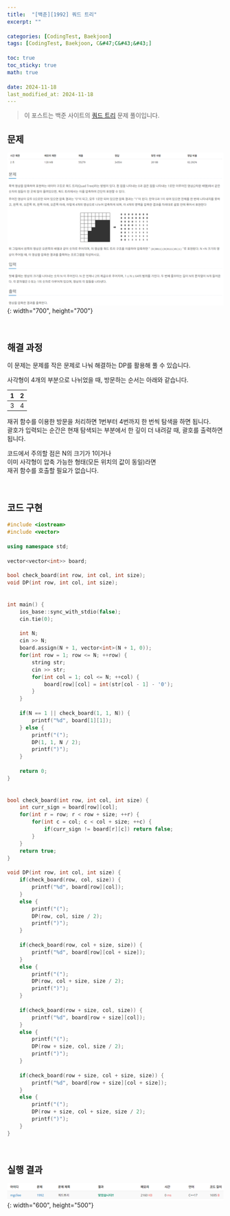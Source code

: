 ```yaml
---
title:  "[백준][1992] 쿼드 트리"
excerpt: ""

categories: [CodingTest, Baekjoon]
tags: [CodingTest, Baekjoon, C&#47;C&#43;&#43;]

toc: true
toc_sticky: true
math: true
 
date: 2024-11-18
last_modified_at: 2024-11-18
---
```


> 이 포스트는 백준 사이트의 [쿼드 트리](https://www.acmicpc.net/problem/1992) 문제 풀이입니다.  

## 문제

![문제](/assets/img/Boj/쿼드트리_문제.png){: width="700", height="700"}  

<br/>

## 해결 과정

이 문제는 문제를 작은 문제로 나눠 해결하는 DP를 활용해 풀 수 있습니다.  

사각형이 4개의 부분으로 나뉘었을 때, 방문하는 순서는 아래와 같습니다.  

|1|2|
|---|---|
|3|4|

재귀 함수를 이용한 방문을 처리하면 1번부터 4번까지 한 번씩 탐색을 하면 됩니다.  
괄호가 입력되는 순간은 현재 탐색되는 부분에서 한 깊이 더 내려갈 때, 괄호를 출력하면 됩니다.  

코드에서 주의할 점은 N의 크기가 1이거나  
이미 사각형이 압축 가능한 형태(모든 위치의 값이 동일)라면  
재귀 함수를 호출할 필요가 없습니다.  

<br/>

## 코드 구현

```c++
#include <iostream>
#include <vector>

using namespace std;

vector<vector<int>> board;

bool check_board(int row, int col, int size);
void DP(int row, int col, int size);


int main() {
    ios_base::sync_with_stdio(false);
    cin.tie(0);

    int N;
    cin >> N;
    board.assign(N + 1, vector<int>(N + 1, 0));
    for(int row = 1; row <= N; ++row) {
        string str;
        cin >> str;
        for(int col = 1; col <= N; ++col) {
            board[row][col] = int(str[col - 1] - '0');
        }
    }

    if(N == 1 || check_board(1, 1, N)) {
        printf("%d", board[1][1]);
    } else {
        printf("(");
        DP(1, 1, N / 2);
        printf(")");
    }

    return 0;
}


bool check_board(int row, int col, int size) {
    int curr_sign = board[row][col];
    for(int r = row; r < row + size; ++r) {
        for(int c = col; c < col + size; ++c) {
            if(curr_sign != board[r][c]) return false;
        }
    }
    return true;
}

void DP(int row, int col, int size) {
    if(check_board(row, col, size)) {
        printf("%d", board[row][col]);
    }
    else {
        printf("(");
        DP(row, col, size / 2);
        printf(")");
    }

    if(check_board(row, col + size, size)) {
        printf("%d", board[row][col + size]);
    }
    else {
        printf("(");
        DP(row, col + size, size / 2);
        printf(")");
    }

    if(check_board(row + size, col, size)) {
        printf("%d", board[row + size][col]);
    }
    else {
        printf("(");
        DP(row + size, col, size / 2);
        printf(")");
    }

    if(check_board(row + size, col + size, size)) {
        printf("%d", board[row + size][col + size]);
    }
    else {
        printf("(");
        DP(row + size, col + size, size / 2);
        printf(")");
    }
}
```

<br/>

## 실행 결과

![결과](/assets/img/Boj/쿼드트리_결과.png){: width="600", height="500"}  
